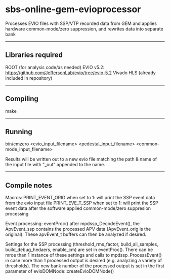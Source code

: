 # sbs-online-gem-evioprocessor
Processes EVIO files with SSP/VTP recorded data from GEM and applies hardware common-mode/zero suppression, and rewrites data into separate bank


------------------------
Libraries required
------------------------

ROOT (for analysis code/as needed)
EVIO v5.2:  https://github.com/JeffersonLab/evio/tree/evio-5.2
Vivado HLS (already included in repository)


------------------------
Compiling
------------------------
make

------------------------
Running
------------------------
bin/cmzero <evio_input_filename> <pedestal_input_filename> <common-mode_input_filename>

Results will be written out to a new evio file matching the path & name of the input file with "_out" appended to the name.


------------------------
Compile notes
------------------------
Macros:
PRINT_EVENT_ORIG when set to 1: will print the SSP event data from the evio input file
PRINT_EVE_T_SSP  when set to 1: will print the SSP event data after the software applied common-mode/zero suppresion processing

Event processing:
eventProc() after mpdssp_DecodeEvent(), the ApvEvent_ssp contains the processed APV data (ApvEvent_orig is the original). These apvEvent_t buffers can then be analyzed if desired.

Settings for the SSP processing (threshold_rms_factor, build_all_samples, build_debug_hedaers, enable_cm) are set in eventProc(). There can be mroe than 1 instance of these settings and calls to mpdssp_ProcessEvent() in case more than 1 processed output is desired (e.g. analyzing a variety of thresholds). The new bank number of the processed output is set in the first parameter of evioDOMNode::createEvioDOMNode()

